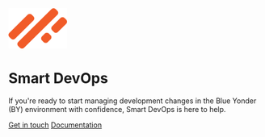 <img src="./assets/logo.png" alt="Image description" height="80" style="object-fit: cover;">


# Smart DevOps

 If you're ready to start managing development changes in the Blue Yonder (BY) environment with confidence, Smart DevOps is here to help.

[Get in touch](https://www.smart-is.com/what-we-do/smart-product/smart-devops/)
[Documentation](./readme.md)





